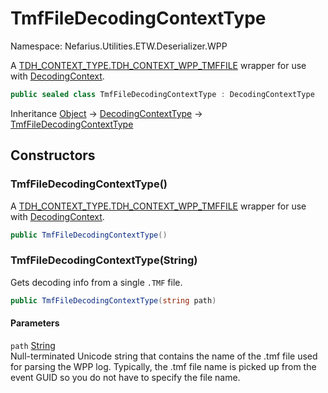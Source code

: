 # TmfFileDecodingContextType

Namespace: Nefarius.Utilities.ETW.Deserializer.WPP

A [TDH_CONTEXT_TYPE.TDH_CONTEXT_WPP_TMFFILE](./windows.win32.system.diagnostics.etw.tdh_context_type.md#tdh_context_wpp_tmffile) wrapper for use with [DecodingContext](./nefarius.utilities.etw.deserializer.wpp.decodingcontext.md).

```csharp
public sealed class TmfFileDecodingContextType : DecodingContextType
```

Inheritance [Object](https://docs.microsoft.com/en-us/dotnet/api/system.object) → [DecodingContextType](./nefarius.utilities.etw.deserializer.wpp.decodingcontexttype.md) → [TmfFileDecodingContextType](./nefarius.utilities.etw.deserializer.wpp.tmffiledecodingcontexttype.md)

## Constructors

### <a id="constructors-.ctor"/>**TmfFileDecodingContextType()**

A [TDH_CONTEXT_TYPE.TDH_CONTEXT_WPP_TMFFILE](./windows.win32.system.diagnostics.etw.tdh_context_type.md#tdh_context_wpp_tmffile) wrapper for use with [DecodingContext](./nefarius.utilities.etw.deserializer.wpp.decodingcontext.md).

```csharp
public TmfFileDecodingContextType()
```

### <a id="constructors-.ctor"/>**TmfFileDecodingContextType(String)**

Gets decoding info from a single `.TMF` file.

```csharp
public TmfFileDecodingContextType(string path)
```

#### Parameters

`path` [String](https://docs.microsoft.com/en-us/dotnet/api/system.string)<br>
Null-terminated Unicode string that contains the name of the .tmf file used for parsing the WPP log.
 Typically, the .tmf file name is picked up from the event GUID so you do not have to specify the file name.
